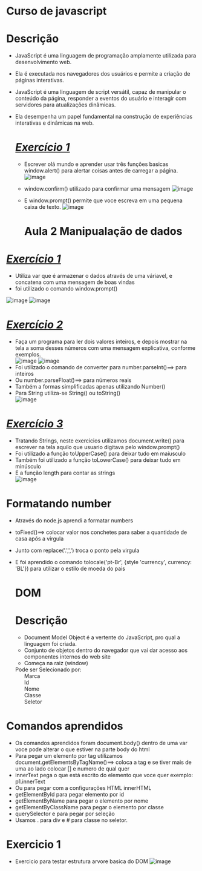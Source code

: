 # Curso de javascript 
# Descrição
* JavaScript é uma linguagem de programação amplamente utilizada para desenvolvimento web. <br>
* Ela é executada nos navegadores dos usuários e permite a criação de páginas interativas.<br>
* JavaScript é uma linguagem de script versátil, capaz de manipular o conteúdo da página, responder a eventos do usuário e interagir com servidores para atualizações dinâmicas. <br>
* Ela desempenha um papel fundamental na construção de experiências interativas e dinâmicas na web.

  # *[Exercício 1 ](https://github.com/ByancaMatos01/javascript/tree/main/Javascript)*
   * Escrever olá mundo e aprender usar três funções basicas window.alert() para alertar coisas antes de carregar a página.<br>
   ![image](https://github.com/ByancaMatos01/javascript/assets/122841376/25bf8e15-9256-4620-b879-067e38e236bd)
   * window.confirm() utilizado para confirmar uma mensagem
     ![image](https://github.com/ByancaMatos01/javascript/assets/122841376/84c0f3d5-69f8-4cd4-9ff6-4c6a8bfacb07)
  * E window.prompt() permite que voce escreva em uma pequena caixa de texto.
    ![image](https://github.com/ByancaMatos01/javascript/assets/122841376/1af6283c-ee6d-4458-865d-e52ea887255d)

    # Aula 2 **Manipualação de dados**

 # *[Exercício 1 ](https://github.com/ByancaMatos01/javascript/blob/main/aula02/exerc01.html)*
  * Utiliza var que é armazenar o dados através de uma váriavel, e concatena com uma mensagem de boas vindas
  * foi utilizado o comando window.prompt()

![image](https://github.com/ByancaMatos01/javascript/assets/122841376/c9e7cafe-9dd0-4318-8df3-692f24f9a4d4)
![image](https://github.com/ByancaMatos01/javascript/assets/122841376/b8b56a02-1f63-418c-8fab-b705c7994593)


 # *[Exercício 2 ](https://github.com/ByancaMatos01/javascript/blob/main/aula02/exerc02.html)*
* Faça um programa para ler dois valores inteiros, e depois mostrar na tela a soma desses números com uma
mensagem explicativa, conforme exemplos. <br>
![image](https://github.com/ByancaMatos01/javascript/assets/122841376/f4712381-c8a2-4e35-800c-559018b567c3)
![image](https://github.com/ByancaMatos01/javascript/assets/122841376/fa77be62-2d7f-4790-8ea2-122b44fc6011)
* Foi utilizado o comando de converter para number.parseInt()==> para inteiros
*  Ou number.parseFloat()==> para números reais
*  Também a formas simplificadas apenas utilizando Number()
*  Para String utiliza-se String() ou toString() <br>
![image](https://github.com/ByancaMatos01/javascript/assets/122841376/3dbeb1df-53db-40ea-854b-236e5eb6c123)

# *[Exercício 3 ](https://github.com/ByancaMatos01/javascript/blob/main/aula02/exerc03.html)*
* Tratando Strings, neste exercicios utilizamos document.write() para escrever na tela aquilo que usuario digitava pelo window.prompt()
* Foi utilizado a função toUpperCase() para deixar tudo em maíusculo
* Também foi utilizado a função toLowerCase() para deixar tudo em minúsculo
*  E a função length para contar as strings <br>
![image](https://github.com/ByancaMatos01/javascript/assets/122841376/b5e36642-d9fb-4711-a8bd-4dcb0f385993)

# Formatando number 
* Através do node.js aprendi a formatar numbers
* toFixed()==> colocar valor nos conchetes para saber a quantidade de casa após a virgula
* Junto com replace('.',',') troca o ponto pela virgula
* E foi aprendido o comando tolocale('pt-Br', {style 'currency', currency: 'BL'}) para utilizar o estilo de moeda do pais

  # DOM
  # Descrição 
  * Document Model Object é a vertente do JavaScript, pro qual a linguagem foi criada. <br>
  * Conjunto de objetos dentro do navegador que vai dar acesso aos componentes internos do web site
  * Começa na raiz (window)
  <div> Pode ser Selecionado por: </div>
  <ul>Marca </ul>
  <ul> Id</ul>
  <ul> Nome </ul>
  <ul> Classe</ul>
  <ul> Seletor</ul>
# Comandos aprendidos 
* Os comandos aprendidos foram document.body() dentro de uma var voce pode alterar o que estiver na parte body do html
* Para pegar um elemento por tag utilizamos document.getElementsByTagName()==> coloca a tag e se tiver mais de uma ao lado colocar [] e numero de qual quer
* innerText pega o que está escrito do elemento que voce quer exemplo: p1.innerText
* Ou para pegar com a configurações HTML innerHTML
* getElementById para pegar elemento por id 
* getElementByName para pegar o elemento por nome 
* getElementByClassName para pegar o elemento por classe
*  querySelector e para pegar por seleção
*  Usamos . para div e # para classe no seletor. <br>

# Exercicio 1 
* Exercicio para testar estrutura arvore basica do DOM
    ![image](https://github.com/ByancaMatos01/javascript/assets/122841376/ce328235-f9b2-4d59-bec3-c475fe85688e)

 



  




    
